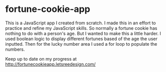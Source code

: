# fortune-cookie-app

This is a JavaScript app I created from scratch. I made this in an effort to practice and refine my JavaScript skills. So normally a fortune cookie has nothing to do with a person's age. But I wanted to make this a little harder. I used boolean logic to display different fortunes based of the age the user inputted. Then for the lucky number area I used a for loop to populate the numbers.


Keep up to date on my progress at http://fortunecookieapp.letsreedesign.com/
